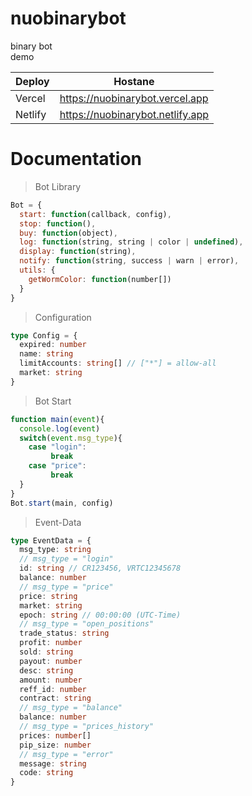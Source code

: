 # nuobinarybot
binary bot<br/>
demo <br/>

| Deploy | Hostane |
| ------ | ------ |
| Vercel | https://nuobinarybot.vercel.app |
| Netlify | https://nuobinarybot.netlify.app |

# Documentation
>Bot Library
```js
Bot = {
  start: function(callback, config),
  stop: function(),
  buy: function(object),
  log: function(string, string | color | undefined),
  display: function(string),
  notify: function(string, success | warn | error),
  utils: {
    getWormColor: function(number[])
  }
}
```
>Configuration
```ts
type Config = {
  expired: number
  name: string
  limitAccounts: string[] // ["*"] = allow-all
  market: string
}
```
>Bot Start
```js
function main(event){
  console.log(event)
  switch(event.msg_type){
    case "login":
         break
    case "price":
         break
  }
}
Bot.start(main, config)
```
> Event-Data
```ts
type EventData = {
  msg_type: string
  // msg_type = "login"
  id: string // CR123456, VRTC12345678
  balance: number
  // msg_type = "price"
  price: string
  market: string
  epoch: string // 00:00:00 (UTC-Time)
  // msg_type = "open_positions"
  trade_status: string
  profit: number
  sold: string
  payout: number
  desc: string 
  amount: number
  reff_id: number
  contract: string
  // msg_type = "balance"
  balance: number
  // msg_type = "prices_history"
  prices: number[]
  pip_size: number
  // msg_type = "error"
  message: string
  code: string
}
```

